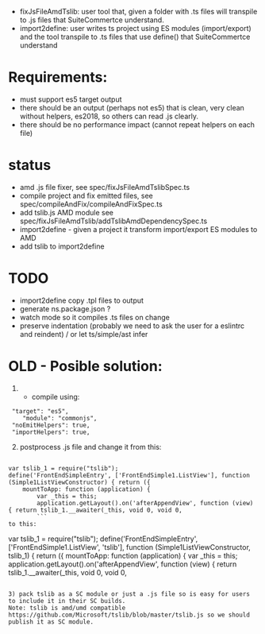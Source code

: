  * fixJsFileAmdTslib: user tool that, given a folder with .ts files will transpile to .js files that SuiteCommertce understand. 
 * import2define: user writes ts project using ES modules (import/export) and the tool transpile to .ts files that use define() that SuiteCommertce understand

# Requirements:

 * must support es5 target output
 * there should be an output (perhaps not es5) that is clean, very clean without helpers, es2018, so others can read .js clearly.
 * there should be no performance impact (cannot repeat helpers on each file)


# status

 * amd .js file fixer, see spec/fixJsFileAmdTslibSpec.ts
 * compile project and fix emitted files, see spec/compileAndFix/compileAndFixSpec.ts
 * add tslib.js AMD module see spec/fixJsFileAmdTslib/addTslibAmdDependencySpec.ts
 * import2define - given a project it transform import/export ES modules to AMD 
 * add tslib to import2define


 # TODO

 * import2define copy .tpl files to output
 * generate ns.package.json ?
 * watch mode so it compiles .ts files on change
 * preserve indentation (probably we need to ask the user for a eslintrc and reindent) / or let ts/simple/ast infer




# OLD - Posible solution:

1) * compile using:

```
 "target": "es5",
    "module": "commonjs",
 "noEmitHelpers": true,
 "importHelpers": true,
```

2) postprocess .js file and change it from this:

```

var tslib_1 = require("tslib");
define('FrontEndSimpleEntry', ['FrontEndSimple1.ListView'], function (Simple1ListViewConstructor) { return ({
    mountToApp: function (application) {
        var _this = this;
        application.getLayout().on('afterAppendView', function (view) { return tslib_1.__awaiter(_this, void 0, void 0, 
        ```
to this:

```
var tslib_1 = require("tslib");
define('FrontEndSimpleEntry', ['FrontEndSimple1.ListView', 'tslib'], function (Simple1ListViewConstructor, tslib_1) { return ({
    mountToApp: function (application) {
        var _this = this;
        application.getLayout().on('afterAppendView', function (view) { return tslib_1.__awaiter(_this, void 0, void 0, 
```

3) pack tslib as a SC module or just a .js file so is easy for users to include it in their SC builds.
Note: tslib is amd/umd compatible https://github.com/Microsoft/tslib/blob/master/tslib.js so we should publish it as SC module. 

